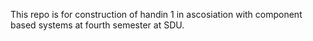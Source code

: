 This repo is for construction of handin 1 in ascosiation with component based systems at fourth semester at SDU.
